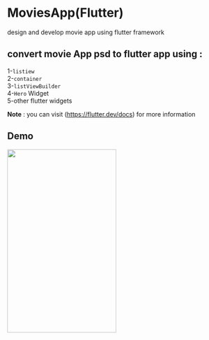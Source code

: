 # MoviesApp(Flutter)
design and develop movie app using flutter framework  <br />
## convert movie App psd to flutter app using :
1-`listiew` <br />
2-`container` <br />
3-`listViewBuilder` <br />
4-`Hero` Widget <br />
5-other flutter widgets <br />


**Note** : you can visit (https://flutter.dev/docs)  for more information 

## Demo
<p float="left">
<img src="https://github.com/ShamsEldeenAnd/MovieApp_flutter/blob/master/movieDemo.gif" width="250" height="420" />
</p>


